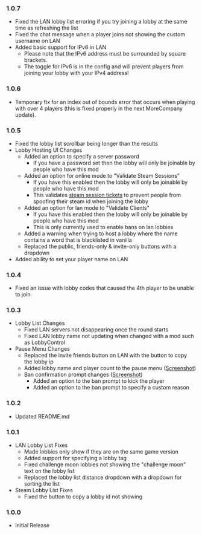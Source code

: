 ### 1.0.7

- Fixed the LAN lobby list erroring if you try joining a lobby at the same time as refreshing the list
- Fixed the chat message when a player joins not showing the custom username on LAN
- Added basic support for IPv6 in LAN
  - Please note that the IPv6 address must be surrounded by square brackets.
  - The toggle for IPv6 is in the config and will prevent players from joining your lobby with your IPv4 address!

### 1.0.6

- Temporary fix for an index out of bounds error that occurs when playing with over 4 players (this is fixed properly in the next MoreCompany update).

### 1.0.5

- Fixed the lobby list scrollbar being longer than the results
- Lobby Hosting UI Changes
  - Added an option to specify a server password
    - If you have a password set then the lobby will only be joinable by people who have this mod
  - Added an option for online mode to "Validate Steam Sessions"
    - If you have this enabled then the lobby will only be joinable by people who have this mod
    - This validates [steam session tickets](https://partner.steamgames.com/doc/features/auth) to prevent people from spoofing their steam id when joining the lobby
  - Added an option for lan mode to "Validate Clients"
    - If you have this enabled then the lobby will only be joinable by people who have this mod
    - This is only currently used to enable bans on lan lobbies
  - Added a warning when trying to host a lobby where the name contains a word that is blacklisted in vanilla
  - Replaced the public, friends-only & invite-only buttons with a dropdown
- Added ability to set your player name on LAN

### 1.0.4

- Fixed an issue with lobby codes that caused the 4th player to be unable to join

### 1.0.3

- Lobby List Changes
  - Fixed LAN servers not disappearing once the round starts
  - Fixed LAN lobby name not updating when changed with a mod such as LobbyControl
- Pause Menu Changes
  - Replaced the invite friends button on LAN with the button to copy the lobby ip
  - Added lobby name and player count to the pause menu ([Screenshot](https://i.gyazo.com/c1d9be655f692be2a898b31c1e7e332a.png))
  - Ban confirmation prompt changes ([Screenshot](https://i.gyazo.com/9a51859c98bfa506d1dc94f5fa017217.png))
    - Added an option to the ban prompt to kick the player
    - Added an option to the ban prompt to specify a custom reason

### 1.0.2

- Updated README.md

### 1.0.1

- LAN Lobby List Fixes
  - Made lobbies only show if they are on the same game version
  - Added support for specifying a lobby tag
  - Fixed challenge moon lobbies not showing the "challenge moon" text on the lobby list
  - Replaced the lobby list distance dropdown with a dropdown for sorting the list
- Steam Lobby List Fixes
  - Fixed the button to copy a lobby id not showing

### 1.0.0

- Initial Release
